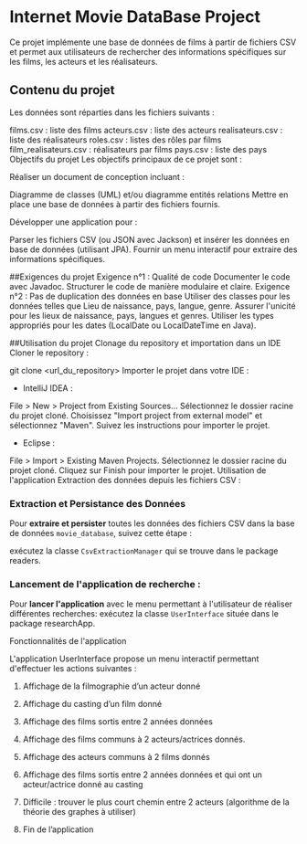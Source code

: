 

# Internet Movie DataBase Project
Ce projet implémente une base de données de films à partir de fichiers CSV et permet aux utilisateurs de rechercher des informations spécifiques sur les films, les acteurs et les réalisateurs.

## Contenu du projet
Les données sont réparties dans les fichiers suivants :

films.csv : liste des films
acteurs.csv : liste des acteurs
realisateurs.csv : liste des réalisateurs
roles.csv : listes des rôles par films
film_realisateurs.csv : réalisateurs par films
pays.csv : liste des pays
Objectifs du projet
Les objectifs principaux de ce projet sont :

Réaliser un document de conception incluant :

Diagramme de classes (UML) et/ou diagramme entités relations
Mettre en place une base de données à partir des fichiers fournis.

Développer une application pour :

Parser les fichiers CSV (ou JSON avec Jackson) et insérer les données en base de données (utilisant JPA).
Fournir un menu interactif pour extraire des informations spécifiques.

##Exigences du projet
Exigence n°1 : Qualité de code
Documenter le code avec Javadoc.
Structurer le code de manière modulaire et claire.
Exigence n°2 : Pas de duplication des données en base
Utiliser des classes pour les données telles que Lieu de naissance, pays, langue, genre.
Assurer l'unicité pour les lieux de naissance, pays, langues et genres.
Utiliser les types appropriés pour les dates (LocalDate ou LocalDateTime en Java).

##Utilisation du projet
Clonage du repository et importation dans un IDE
Cloner le repository :

git clone <url_du_repository>
Importer le projet dans votre IDE :

- IntelliJ IDEA :

File > New > Project from Existing Sources...
Sélectionnez le dossier racine du projet cloné.
Choisissez "Import project from external model" et sélectionnez "Maven".
Suivez les instructions pour importer le projet.

- Eclipse :

File > Import > Existing Maven Projects.
Sélectionnez le dossier racine du projet cloné.
Cliquez sur Finish pour importer le projet.
Utilisation de l'application
Extraction des données depuis les fichiers CSV :


### Extraction et Persistance des Données
Pour **extraire et persister** toutes les données des fichiers CSV dans la base de données `movie_database`, suivez cette étape :

exécutez la classe ``CsvExtractionManager`` qui se trouve dans le package readers.


### Lancement de l'application de recherche :

Pour **lancer l'application** avec le menu permettant à l'utilisateur de réaliser différentes recherches: exécutez la classe `UserInterface` située dans le package researchApp.

Fonctionnalités de l'application

L'application UserInterface propose un menu interactif permettant d'effectuer les actions suivantes :

1. Affichage de la filmographie d’un acteur donné

2. Affichage du casting d’un film donné

3. Affichage des films sortis entre 2 années données

4. Affichage des films communs à 2 acteurs/actrices donnés.

5. Affichage des acteurs communs à 2 films donnés

6. Affichage des films sortis entre 2 années données et qui ont un acteur/actrice donné au casting

7. Difficile : trouver le plus court chemin entre 2 acteurs (algorithme de la théorie des graphes à utiliser)

8. Fin de l’application

